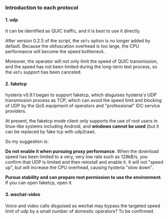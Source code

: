 ### Introduction to each protocol

#### 1. udp

It can be identified as QUIC traffic, and it is best to use it directly.

After version 0.2.5 of the script, the `obfs` option is no longer added by default. Because the obfuscation overhead is too large, the CPU performance will become the speed bottleneck.

Moreover, the operator will not only limit the speed of QUIC transmission, and the speed has not been limited during the long-term test process, so the `obfs` support has been canceled.

#### 2. faketcp

hysteria v0.9.1 began to support faketcp, which disguises hysteria's UDP transmission process as TCP, which can avoid the speed limit and blocking of UDP by the QoS equipment of operators and "professional" IDC service providers.

At present, the faketcp mode client only supports the use of root users in linux-like systems including Android, and **windows cannot be used** (but it can be replaced by fake tcp with udp2raw).

So my suggestion is:

**Do not enable it when pursuing proxy performance**. When the download speed has been limited to a very, very low rate such as 128kB/s, you confirm that UDP is limited and then reinstall and enable it. It will not "speed up", but will increase the CPU overhead, causing hysteria "slow down".

**Pursue stability and can prepare root permission to use the environment**. If you can open faketcp, open it.

#### 3. wechat-video

Voice and video calls disguised as wechat may bypass the targeted speed limit of udp by a small number of domestic operators? To be confirmed.
